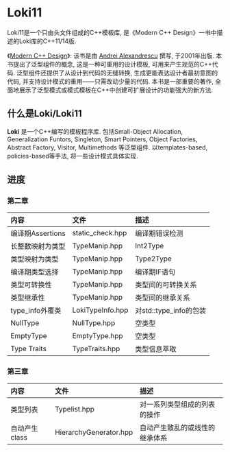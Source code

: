# Loki11

Loki11是一个只由头文件组成的C++模板库, 是《Modern C++ Design》一书中描述的Loki库的C++11/14版.

《[Modern C++ Design](https://en.wikipedia.org/wiki/Modern_C%2B%2B_Design)》: 该书是由 [Andrei Alexandrescu](https://en.wikipedia.org/wiki/Andrei_Alexandrescu) 撰写, 于2001年出版. 
本书提出了泛型组件的概念, 这是一种可重用的设计模板, 可用来产生规范的C++代码. 泛型组件还提供了从设计到代码的无缝转换, 生成更能表达设计者最初意图的代码, 并支持设计模式的重用——只需改动少量的代码. 
本书是一部重要的著作, 全面地展示了泛型模式或模式模板在C++中创建可扩展设计的功能强大的新方法. 

## 什么是Loki/Loki11

**Loki** 是一个C++编写的模板程序库. 包括Small-Object Allocation, Generalization Funtors, Singleton, Smart Pointers, Object Factories, Abstract Factory, Visitor, Multimethods 等泛型组件. 
以templates-based, policies-based等手法, 将一些设计模式具体实现.

## 进度
### 第二章

| 内容             | 文件             | 描述                   |
| :--              | :--              | :--                    |
| 编译期Assertions | static_check.hpp | 编译期错误检测         |
| 长整数映射为类型 | TypeManip.hpp    | Int2Type               |
| 类型映射为类型   | TypeManip.hpp    | Type2Type              |
| 编译期类型选择   | TypeManip.hpp    | 编译期IF语句           |
| 类型可转换性     | TypeManip.hpp    | 类型间的可转换关系     |
| 类型继承性       | TypeManip.hpp    | 类型间的继承关系       |
| type_info外覆类  | LokiTypeInfo.hpp | 对std::type_info的包装 |
| NullType         | NullType.hpp     | 空类型                 |
| EmptyType        | EmptyType.hpp    | 空类型                 |
| Type Traits      | TypeTraits.hpp   | 类型信息萃取                 |

### 第三章 ###

| 内容          | 文件                   | 描述                           |
| :--           | :--                    | :--                            |
| 类型列表      | Typelist.hpp           | 对一系列类型组成的列表的操作   |
| 自动产生class | HierarchyGenerator.hpp | 自动产生散乱的或线性的继承体系 |

